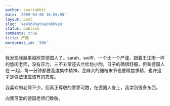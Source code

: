 ```yaml
---
author: sourrabbit
date: '2009-04-08 16:55:05'
layout: post
slug: '%e4%b8%a5%e8%b0%a8'
status: publish
comments: true
title: 严谨
wordpress_id: '506'
---
```


我发现我越来越欣赏德国人了。sarah，wolff，一个比一个严谨。跟着王江雨一样的悠闲老师，没有压力，三不五常还去兰桂坊小酌，日子的确很舒服，但和德国人在
一起，每一分钟都要高度集中精神，芝麻大的细枝末节也要精益求精，也许这才是做法律应该有的态度。

我喜欢的老师不少，但真正尊敬的寥寥可数，在德国人身上，我学到很多东西。

向我可爱的德国老师们致敬。

